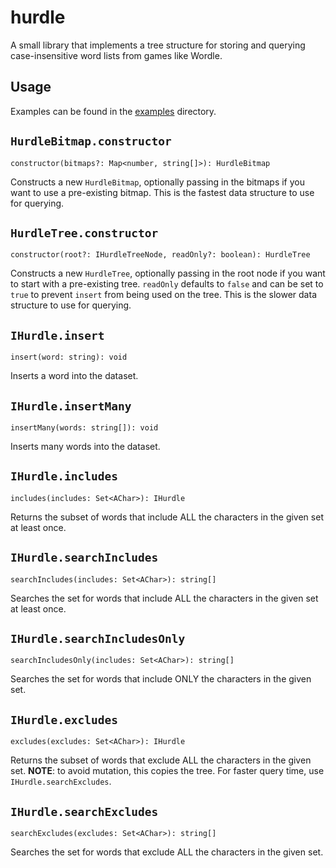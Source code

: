 # hurdle
A small library that implements a tree structure for storing and querying case-insensitive word lists from games like Wordle.

## Usage
Examples can be found in the [examples](/examples) directory.

## `HurdleBitmap.constructor`
    constructor(bitmaps?: Map<number, string[]>): HurdleBitmap

Constructs a new `HurdleBitmap`, optionally passing in the bitmaps if you want to use a pre-existing bitmap. This is the fastest data structure to use for querying.

## `HurdleTree.constructor`
    constructor(root?: IHurdleTreeNode, readOnly?: boolean): HurdleTree

Constructs a new `HurdleTree`, optionally passing in the root node if you want to start with a pre-existing tree. `readOnly` defaults to `false` and can be set to `true` to prevent `insert` from being used on the tree. This is the slower data structure to use for querying.

## `IHurdle.insert`
    insert(word: string): void

Inserts a word into the dataset.

## `IHurdle.insertMany`
    insertMany(words: string[]): void

Inserts many words into the dataset.

## `IHurdle.includes`
    includes(includes: Set<AChar>): IHurdle

Returns the subset of words that include ALL the characters in the given set at least once.

## `IHurdle.searchIncludes`
    searchIncludes(includes: Set<AChar>): string[]

Searches the set for words that include ALL the characters in the given set at least once.

## `IHurdle.searchIncludesOnly`
    searchIncludesOnly(includes: Set<AChar>): string[]

Searches the set for words that include ONLY the characters in the given set.

## `IHurdle.excludes`
    excludes(excludes: Set<AChar>): IHurdle

Returns the subset of words that exclude ALL the characters in the given set. **NOTE**: to avoid mutation, this copies the tree. For faster query time, use `IHurdle.searchExcludes`.

## `IHurdle.searchExcludes`
    searchExcludes(excludes: Set<AChar>): string[]

Searches the set for words that exclude ALL the characters in the given set.